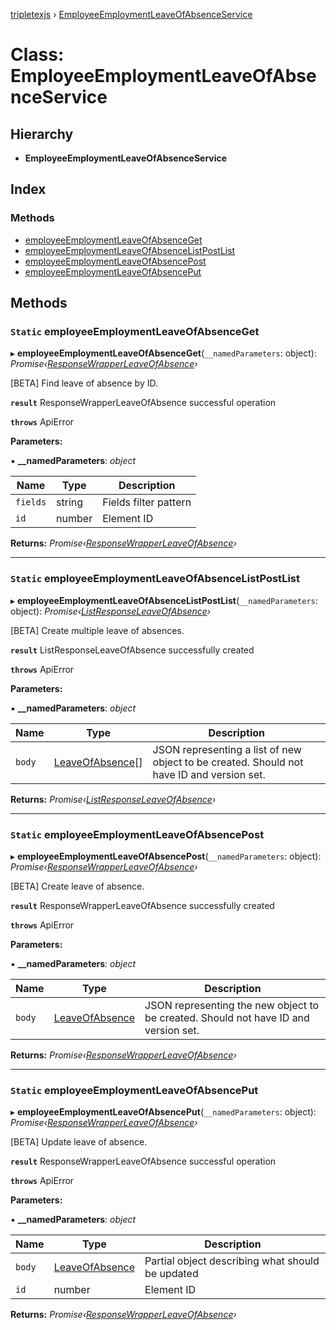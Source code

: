 [tripletexjs](../README.md) › [EmployeeEmploymentLeaveOfAbsenceService](employeeemploymentleaveofabsenceservice.md)

# Class: EmployeeEmploymentLeaveOfAbsenceService

## Hierarchy

* **EmployeeEmploymentLeaveOfAbsenceService**

## Index

### Methods

* [employeeEmploymentLeaveOfAbsenceGet](employeeemploymentleaveofabsenceservice.md#static-employeeemploymentleaveofabsenceget)
* [employeeEmploymentLeaveOfAbsenceListPostList](employeeemploymentleaveofabsenceservice.md#static-employeeemploymentleaveofabsencelistpostlist)
* [employeeEmploymentLeaveOfAbsencePost](employeeemploymentleaveofabsenceservice.md#static-employeeemploymentleaveofabsencepost)
* [employeeEmploymentLeaveOfAbsencePut](employeeemploymentleaveofabsenceservice.md#static-employeeemploymentleaveofabsenceput)

## Methods

### `Static` employeeEmploymentLeaveOfAbsenceGet

▸ **employeeEmploymentLeaveOfAbsenceGet**(`__namedParameters`: object): *Promise‹[ResponseWrapperLeaveOfAbsence](../interfaces/responsewrapperleaveofabsence.md)›*

[BETA] Find leave of absence by ID.

**`result`** ResponseWrapperLeaveOfAbsence successful operation

**`throws`** ApiError

**Parameters:**

▪ **__namedParameters**: *object*

Name | Type | Description |
------ | ------ | ------ |
`fields` | string | Fields filter pattern |
`id` | number | Element ID |

**Returns:** *Promise‹[ResponseWrapperLeaveOfAbsence](../interfaces/responsewrapperleaveofabsence.md)›*

___

### `Static` employeeEmploymentLeaveOfAbsenceListPostList

▸ **employeeEmploymentLeaveOfAbsenceListPostList**(`__namedParameters`: object): *Promise‹[ListResponseLeaveOfAbsence](../interfaces/listresponseleaveofabsence.md)›*

[BETA] Create multiple leave of absences.

**`result`** ListResponseLeaveOfAbsence successfully created

**`throws`** ApiError

**Parameters:**

▪ **__namedParameters**: *object*

Name | Type | Description |
------ | ------ | ------ |
`body` | [LeaveOfAbsence](../modules/leaveofabsence.md)[] | JSON representing a list of new object to be created. Should not have ID and version set. |

**Returns:** *Promise‹[ListResponseLeaveOfAbsence](../interfaces/listresponseleaveofabsence.md)›*

___

### `Static` employeeEmploymentLeaveOfAbsencePost

▸ **employeeEmploymentLeaveOfAbsencePost**(`__namedParameters`: object): *Promise‹[ResponseWrapperLeaveOfAbsence](../interfaces/responsewrapperleaveofabsence.md)›*

[BETA] Create leave of absence.

**`result`** ResponseWrapperLeaveOfAbsence successfully created

**`throws`** ApiError

**Parameters:**

▪ **__namedParameters**: *object*

Name | Type | Description |
------ | ------ | ------ |
`body` | [LeaveOfAbsence](../modules/leaveofabsence.md) | JSON representing the new object to be created. Should not have ID and version set. |

**Returns:** *Promise‹[ResponseWrapperLeaveOfAbsence](../interfaces/responsewrapperleaveofabsence.md)›*

___

### `Static` employeeEmploymentLeaveOfAbsencePut

▸ **employeeEmploymentLeaveOfAbsencePut**(`__namedParameters`: object): *Promise‹[ResponseWrapperLeaveOfAbsence](../interfaces/responsewrapperleaveofabsence.md)›*

[BETA] Update leave of absence.

**`result`** ResponseWrapperLeaveOfAbsence successful operation

**`throws`** ApiError

**Parameters:**

▪ **__namedParameters**: *object*

Name | Type | Description |
------ | ------ | ------ |
`body` | [LeaveOfAbsence](../modules/leaveofabsence.md) | Partial object describing what should be updated |
`id` | number | Element ID |

**Returns:** *Promise‹[ResponseWrapperLeaveOfAbsence](../interfaces/responsewrapperleaveofabsence.md)›*
